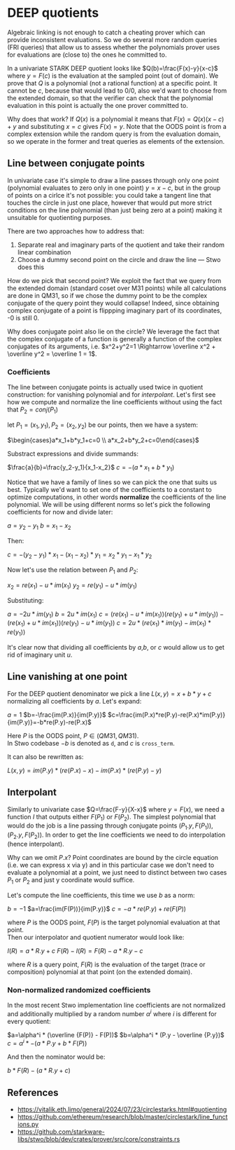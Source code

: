 # DEEP quotients

Algebraic linking is not enough to catch a cheating prover which can provide inconsistent evaluations. So we do several more random queries (FRI queries) that allow us to assess whether the polynomials prover uses for evaluations are (close to) the ones he committed to.

In a univariate STARK DEEP quotient looks like $Q(b)=\frac{F(x)-y}{x-c}$ where $y=F(c)$ is the evaluation at the sampled point (out of domain). We prove that $Q$ is a polynomial (not a rational function) at a specific point. It cannot be $c$, because that would lead to 0/0, also we'd want to choose from the extended domain, so that the verifier can check that the polynomial evaluation in this point is actually the one prover committed to. 

Why does that work? If $Q(x)$ is a polynomial it means that $F(x)=Q(x)(x-c) + y$ and substituting $x=c$ gives $F(x)=y$. Note that the OODS point is from a complex extension while the random query is from the evaluation domain, so we operate in the former and treat queries as elements of the extension.

## Line between conjugate points

In univariate case it's simple to draw a line passes through only one point (polynomial evaluates to zero only in one point) $y=x-c$, but in the group of points on a cirlce it's not possible: you could take a tangent line that touches the circle in just one place, however that would put more strict conditions on the line polynomial (than just being zero at a point) making it unsuitable for quotienting purposes.

There are two approaches how to address that:
1. Separate real and imaginary parts of the quotient and take their random linear combination
2. Choose a dummy second point on the circle and draw the line — Stwo does this

How do we pick that second point? We exploit the fact that we query from the extended domain (standard coset over M31 points) while all calculations are done in QM31, so if we chose the dummy point to be the complex conjugate of the query point they would collapse! Indeed, since obtaining complex conjugate of a point is flippping imaginary part of its coordinates, -0 is still 0.

Why does conjugate point also lie on the circle? We leverage the fact that the complex conjugate of a function is generally a function of the complex conjugates of its arguments, i.e. $x^2+y^2=1 \Rightarrow \overline x^2 + \overline y^2 = \overline 1 = 1$.

### Coefficients

The line between conjugate points is actually used twice in quotient construction: for vanishing polynomial and for _interpolant_. Let's first see how we compute and normalize the line coefficients without using the fact that $P_2 = conj(P_1)$

let $P_1=(x_1,y_1), P_2=(x_2, y_2)$ be our points, then we have a system:

$\begin{cases}a*x_1+b*y_1+c=0 \\
a*x_2+b*y_2+c=0\end{cases}$

Substract expressions and divide summands:

$\frac{a}{b}=\frac{y_2-y_1}{x_1-x_2}$
$c=-(a*x_1+b*y_1)$

Notice that we have a family of lines so we can pick the one that suits us best. Typically we'd want to set one of the coefficients to a constant to optimize computations, in other words __normalize__ the coefficients of the line polynomial. We will be using different norms so let's pick the following coefficients for now and divide later:

$a=y_2-y_1$
$b=x_1-x_2$

Then:

$c=-(y_2-y_1)*x_1-(x_1-x_2)*y_1=x_2*y_1-x_1*y_2$

Now let's use the relation between $P_1$ and $P_2$:

$x_2=re(x_1)-u*im(x_1)$
$y_2=re(y_1)-u*im(y_1)$

Substituting:

$a=-2u*im(y_1)$
$b=2u*im(x_1)$
$c=(re(x_1)-u*im(x_1))(re(y_1)+u*im(y_1))-(re(x_1)+u*im(x_1))(re(y_1)-u*im(y_1))$
$c=2u*(re(x_1)*im(y_1)-im(x_1)*re(y_1))$

It's clear now that dividing all coefficients by $a$,$b$, or $c$ would allow us to get rid of imaginary unit $u$.

## Line vanishing at one point

For the DEEP quotient denominator we pick a line $L(x,y)=x+b*y+c$ normalizing all coefficients by $a$. Let's expand:

$a=1$
$b=-\frac{im(P.x)}{im(P.y)}$
$c=\frac{im(P.x)*re(P.y)-re(P.x)*im(P.y)}{im(P.y)}=-b*re(P.y)-re(P.x)$

Here $P$ is the OODS point, $P\in(QM31, QM31)$.  
In Stwo codebase $-b$ is denoted as `d`, and $c$ is `cross_term`.

It can also be rewritten as:

$L(x,y)=im(P.y)*(re(P.x) - x) - im(P.x)*(re(P.y) - y)$

## Interpolant

Similarly to univariate case $Q=\frac{F-y}{X-x}$ where $y=F(x)$, we need a function $I$ that outputs either $F(P_1)$ or $F(P_2)$. The simplest polynomial that would do the job is a line passing through сonjugate points $(P_1.y, F(P_1)), (P_2.y, F(P_2))$. In order to get the line coefficients we need to do interpolation (hence interpolant).

Why can we omit $P.x$? Point coordinates are bound by the circle equation (i.e. we can express x via y) and in this particular case we don't need to evaluate a polynomial at a point, we just need to distinct between two cases $P_1$ or $P_2$ and just y coordinate would suffice.

Let's compute the line coefficients, this time we use $b$ as a norm:

$b=-1$
$a=\frac{im(F(P))}{im(P.y)}$
$c=-a*re(P.y)+re(F(P))$

where $P$ is the OODS point, $F(P)$ is the target polynomial evaluation at that point.  
Then our interpolator and quotient numerator would look like:

$I(R)=a*R.y+c$
$F(R)-I(R)=F(R)-a*R.y-c$

where $R$ is a query point, $F(R)$ is the evaluation of the target (trace or composition) polynomial at that point (on the extended domain).

### Non-normalized randomized coefficients

In the most recent Stwo implementation line coefficients are not normalized and additionally multiplied by a random number $\alpha^i$ where $i$ is different for every quotient:

$a=\alpha^i * (\overline {F(P)} - F(P))$
$b=\alpha^i * (P.y - \overline {P.y})$
$c=\alpha^i * -(a*P.y+b*F(P))$

And then the nominator would be:

$b*F(R)-(a*R.y+c)$

## References

- https://vitalik.eth.limo/general/2024/07/23/circlestarks.html#quotienting
- https://github.com/ethereum/research/blob/master/circlestark/line_functions.py
- https://github.com/starkware-libs/stwo/blob/dev/crates/prover/src/core/constraints.rs
